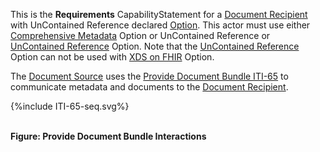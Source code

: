 This is the **Requirements** CapabilityStatement for a [Document Recipient](1331_actors_and_transactions.html#133113-document-recipient) with UnContained Reference declared [Option](1332_actor_options.html). 
This actor must use either [Comprehensive Metadata](1332_actor_options.html#13321-comprehensive-metadata-option) Option or UnContained Reference or [UnContained Reference](1332_actor_options.html#13323-uncontained-reference-option) Option.
Note that the [UnContained Reference](1332_actor_options.html#13323-uncontained-reference-option) Option can not be used with [XDS on FHIR](1332_actor_options.html#13322-xds-on-fhir-option) Option. 

The [Document Source](1331_actors_and_transactions.html#133111-document-source) uses the [Provide Document Bundle ITI-65](ITI-65.html) to communicate metadata and documents to the [Document Recipient](1331_actors_and_transactions.html#133113-document-recipient).

<div>
{%include ITI-65-seq.svg%}
</div>

<br clear="all">

**Figure: Provide Document Bundle Interactions**



